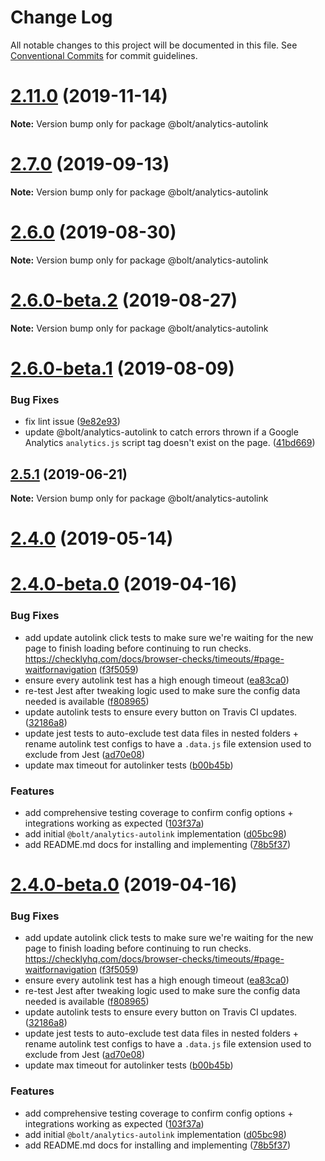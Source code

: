 # Change Log

All notable changes to this project will be documented in this file.
See [Conventional Commits](https://conventionalcommits.org) for commit guidelines.

# [2.11.0](https://github.com/bolt-design-system/bolt/compare/v2.10.0...v2.11.0) (2019-11-14)

**Note:** Version bump only for package @bolt/analytics-autolink





# [2.7.0](https://github.com/bolt-design-system/bolt/compare/v2.6.0...v2.7.0) (2019-09-13)

**Note:** Version bump only for package @bolt/analytics-autolink





# [2.6.0](https://github.com/bolt-design-system/bolt/compare/v2.6.0-beta.2...v2.6.0) (2019-08-30)

**Note:** Version bump only for package @bolt/analytics-autolink





# [2.6.0-beta.2](https://github.com/bolt-design-system/bolt/compare/v2.6.0-beta.1...v2.6.0-beta.2) (2019-08-27)

**Note:** Version bump only for package @bolt/analytics-autolink





# [2.6.0-beta.1](https://github.com/bolt-design-system/bolt/compare/v2.5.6...v2.6.0-beta.1) (2019-08-09)


### Bug Fixes

* fix lint issue ([9e82e93](https://github.com/bolt-design-system/bolt/commit/9e82e93))
* update @bolt/analytics-autolink to catch errors thrown if a Google Analytics `analytics.js` script tag doesn't exist on the page. ([41bd669](https://github.com/bolt-design-system/bolt/commit/41bd669))





## [2.5.1](https://github.com/bolt-design-system/bolt/compare/v2.5.0...v2.5.1) (2019-06-21)

**Note:** Version bump only for package @bolt/analytics-autolink





# [2.4.0](https://github.com/bolt-design-system/bolt/compare/v2.3.2...v2.4.0) (2019-05-14)



# [2.4.0-beta.0](https://github.com/bolt-design-system/bolt/compare/v2.2.2...v2.4.0-beta.0) (2019-04-16)


### Bug Fixes

* add update autolink click tests to make sure we're waiting for the new page to finish loading before continuing to run checks. https://checklyhq.com/docs/browser-checks/timeouts/#page-waitfornavigation ([f3f5059](https://github.com/bolt-design-system/bolt/commit/f3f5059))
* ensure every autolink test has a high enough timeout ([ea83ca0](https://github.com/bolt-design-system/bolt/commit/ea83ca0))
* re-test Jest after tweaking logic used to make sure the config data needed is available ([f808965](https://github.com/bolt-design-system/bolt/commit/f808965))
* update autolink tests to ensure every button on Travis CI updates. ([32186a8](https://github.com/bolt-design-system/bolt/commit/32186a8))
* update jest tests to auto-exclude test data files in nested folders + rename autolink test configs to have a `.data.js` file extension used to exclude from Jest ([ad70e08](https://github.com/bolt-design-system/bolt/commit/ad70e08))
* update max timeout for autolinker tests ([b00b45b](https://github.com/bolt-design-system/bolt/commit/b00b45b))


### Features

* add comprehensive testing coverage to confirm config options + integrations working as expected ([103f37a](https://github.com/bolt-design-system/bolt/commit/103f37a))
* add initial `@bolt/analytics-autolink` implementation ([d05bc98](https://github.com/bolt-design-system/bolt/commit/d05bc98))
* add README.md docs for installing and implementing ([78b5f37](https://github.com/bolt-design-system/bolt/commit/78b5f37))





# [2.4.0-beta.0](https://github.com/bolt-design-system/bolt/compare/v2.3.0...v2.4.0-beta.0) (2019-04-16)


### Bug Fixes

* add update autolink click tests to make sure we're waiting for the new page to finish loading before continuing to run checks. https://checklyhq.com/docs/browser-checks/timeouts/#page-waitfornavigation ([f3f5059](https://github.com/bolt-design-system/bolt/commit/f3f5059))
* ensure every autolink test has a high enough timeout ([ea83ca0](https://github.com/bolt-design-system/bolt/commit/ea83ca0))
* re-test Jest after tweaking logic used to make sure the config data needed is available ([f808965](https://github.com/bolt-design-system/bolt/commit/f808965))
* update autolink tests to ensure every button on Travis CI updates. ([32186a8](https://github.com/bolt-design-system/bolt/commit/32186a8))
* update jest tests to auto-exclude test data files in nested folders + rename autolink test configs to have a `.data.js` file extension used to exclude from Jest ([ad70e08](https://github.com/bolt-design-system/bolt/commit/ad70e08))
* update max timeout for autolinker tests ([b00b45b](https://github.com/bolt-design-system/bolt/commit/b00b45b))


### Features

* add comprehensive testing coverage to confirm config options + integrations working as expected ([103f37a](https://github.com/bolt-design-system/bolt/commit/103f37a))
* add initial `@bolt/analytics-autolink` implementation ([d05bc98](https://github.com/bolt-design-system/bolt/commit/d05bc98))
* add README.md docs for installing and implementing ([78b5f37](https://github.com/bolt-design-system/bolt/commit/78b5f37))
